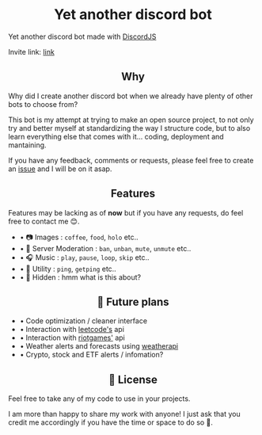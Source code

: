 <h1 align="center">Yet another discord bot</h1>
<p>Yet another discord bot made with <a href="discordjs.org">DiscordJS</a></p>
<p>Invite link: <a href="https://discord.com/api/oauth2/authorize?client_id=923820925651144724&permissions=8&scope=bot%20applications.commands">link</a>

<h2 align="center">Why</h2>
<p>Why did I create another discord bot when we already have plenty of other bots to choose from?</p>
<p>This bot is my attempt at trying to make an open source project, to not only try and better myself at standardizing the way I structure code, but to also learn everything else that comes with it... coding, deployment and mantaining. </p>
<p>If you have any feedback, comments or requests, please feel free to create an <a href="https://github.com/Ruin9999/discord-bot/issues">issue</a> and I will be on it asap.

<h2 align="center">Features</h2>
<p>Features may be lacking as of <b>now</b> but if you have any requests, do feel free to contact me 😊.

<ul>
    <li> • 📷 Images :  <code>coffee</code>, <code>food</code>, <code>holo</code> etc..</li>
    <li> • 🔨 Server Moderation : <code>ban</code>, <code>unban</code>, <code>mute</code>, <code>unmute</code> etc..</li>
    <li> • 🎧 Music : <code>play</code>, <code>pause</code>, <code>loop</code>, <code>skip</code> etc..</li>
    <li> • 🔧 Utility : <code>ping</code>, <code>getping</code> etc..</li>
    <li> • 🙈 Hidden : hmm what is this about?</li>
</ul>

<h2 align="center">📝 Future plans </h2>
<ul>
    <li> • Code optimization / cleaner interface</li>
    <li> • Interaction with <a href="leetcode.com">leetcode's</a> api</li>
    <li> • Interaction with <a href="https://developer.riotgames.com">riotgames'</a> api</li>
    <li> • Weather alerts and forecasts using <a href="https://www.weatherapi.com/">weatherapi</a></li>
    <li> • Crypto, stock and ETF alerts / infomation?</li>
</ul>

<h2 align="center">📝 License</h2>
<p>Feel free to take any of my code to use in your projects.</p>
<p>I am more than happy to share my work with anyone! I just ask that you credit me accordingly if you have the time or space to do so 🤗.</p>
